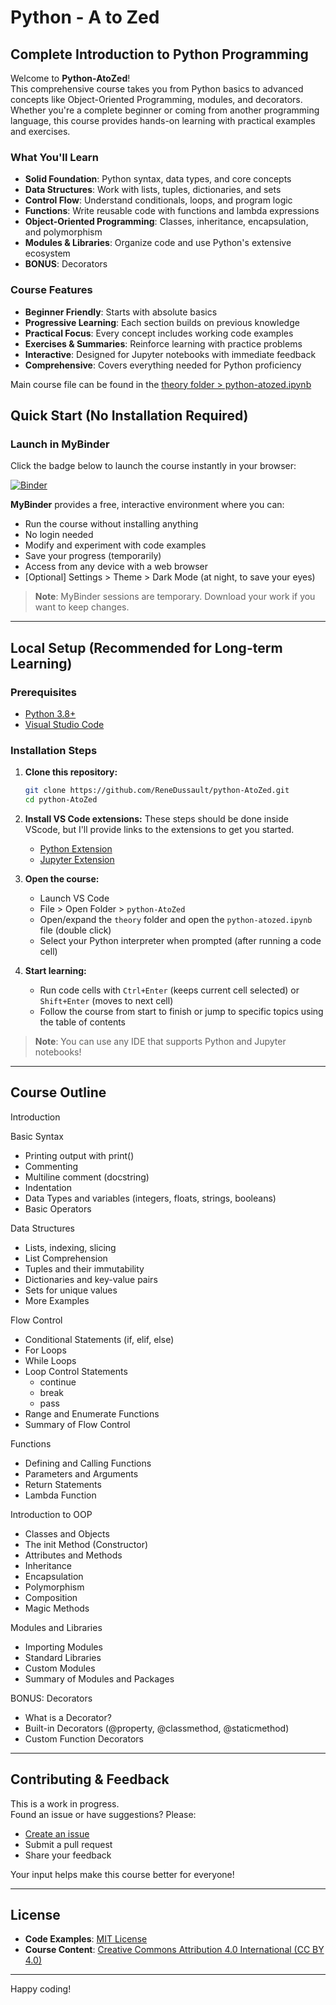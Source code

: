 # Python - A to Zed

## Complete Introduction to Python Programming

Welcome to **Python-AtoZed**!  
This comprehensive course takes you from Python basics to advanced concepts like Object-Oriented Programming, modules, and decorators.  
Whether you're a complete beginner or coming from another programming language, this course provides hands-on learning with practical examples and exercises.

### What You'll Learn
- **Solid Foundation**: Python syntax, data types, and core concepts
- **Data Structures**: Work with lists, tuples, dictionaries, and sets
- **Control Flow**: Understand conditionals, loops, and program logic
- **Functions**: Write reusable code with functions and lambda expressions
- **Object-Oriented Programming**: Classes, inheritance, encapsulation, and polymorphism
- **Modules & Libraries**: Organize code and use Python's extensive ecosystem
- **BONUS**: Decorators

### Course Features
- **Beginner Friendly**: Starts with absolute basics
- **Progressive Learning**: Each section builds on previous knowledge
- **Practical Focus**: Every concept includes working code examples
- **Exercises & Summaries**: Reinforce learning with practice problems
- **Interactive**: Designed for Jupyter notebooks with immediate feedback
- **Comprehensive**: Covers everything needed for Python proficiency

Main course file can be found in the [theory folder > python-atozed.ipynb](https://github.com/ReneDussault/Python-AtoZed/blob/main/theory/python-atozed.ipynb)

## Quick Start (No Installation Required)

### Launch in MyBinder
Click the badge below to launch the course instantly in your browser:

[![Binder](https://mybinder.org/badge_logo.svg)](https://mybinder.org/v2/gh/ReneDussault/Python-AtoZed/HEAD)

**MyBinder** provides a free, interactive environment where you can:
- Run the course without installing anything
- No login needed
- Modify and experiment with code examples
- Save your progress (temporarily)
- Access from any device with a web browser
- [Optional] Settings > Theme > Dark Mode (at night, to save your eyes)

> **Note**: MyBinder sessions are temporary. Download your work if you want to keep changes.

---

## Local Setup (Recommended for Long-term Learning)

### Prerequisites
- [Python 3.8+](https://www.python.org/downloads/)
- [Visual Studio Code](https://code.visualstudio.com/)

### Installation Steps
1. **Clone this repository:**
   ```bash
   git clone https://github.com/ReneDussault/python-AtoZed.git
   cd python-AtoZed
   ```

2. **Install VS Code extensions:**
   These steps should be done inside VScode, but I'll provide links to the extensions to get you started.
   - [Python Extension](https://marketplace.visualstudio.com/items?itemName=ms-python.python)
   - [Jupyter Extension](https://marketplace.visualstudio.com/items?itemName=ms-toolsai.jupyter)

3. **Open the course:**
   - Launch VS Code
   - File > Open Folder > `python-AtoZed`
   - Open/expand the `theory` folder and open the `python-atozed.ipynb` file (double click)
   - Select your Python interpreter when prompted (after running a code cell)

4. **Start learning:**
   - Run code cells with `Ctrl+Enter` (keeps current cell selected) or `Shift+Enter` (moves to next cell)
   - Follow the course from start to finish or jump to specific topics using the table of contents

> **Note**: You can use any IDE that supports Python and Jupyter notebooks!

---

## Course Outline

Introduction

Basic Syntax

- Printing output with print()
- Commenting
- Multiline comment (docstring)
- Indentation
- Data Types and variables (integers, floats, strings, booleans)
- Basic Operators

Data Structures

- Lists, indexing, slicing
- List Comprehension
- Tuples and their immutability
- Dictionaries and key-value pairs
- Sets for unique values
- More Examples

Flow Control

- Conditional Statements (if, elif, else)
- For Loops
- While Loops
- Loop Control Statements  
  - continue  
  - break  
  - pass  
- Range and Enumerate Functions
- Summary of Flow Control

Functions

- Defining and Calling Functions
- Parameters and Arguments
- Return Statements
- Lambda Function

Introduction to OOP

- Classes and Objects
- The init Method (Constructor)
- Attributes and Methods
- Inheritance
- Encapsulation
- Polymorphism
- Composition
- Magic Methods

Modules and Libraries

- Importing Modules
- Standard Libraries
- Custom Modules
- Summary of Modules and Packages

BONUS: Decorators

- What is a Decorator?
- Built-in Decorators (@property, @classmethod, @staticmethod)
- Custom Function Decorators

---

## Contributing & Feedback

This is a work in progress.  
Found an issue or have suggestions? Please:
- [Create an issue](https://github.com/ReneDussault/python-AtoZed/issues)
- Submit a pull request
- Share your feedback

Your input helps make this course better for everyone!

---

## License

- **Code Examples**: [MIT License](./LICENSE.txt)
- **Course Content**: [Creative Commons Attribution 4.0 International (CC BY 4.0)](./LICENSE_CC_BY.txt)

---

Happy coding!

